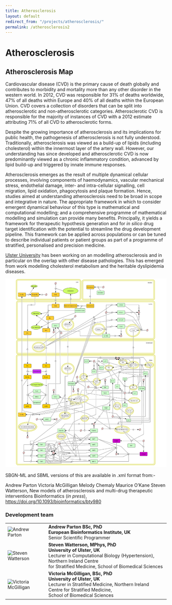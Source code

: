 ```yaml
---
title: Atherosclerosis
layout: default
redirect_from: "/projects/atherosclerosis/"
permalink: /atherosclerosis2
---
```



# Atherosclerosis

## Atherosclerosis Map

<p>Cardiovascular disease (CVD) is the primary cause of death globally and contributes to morbidity and mortality more than any other disorder in the western world. In 2012, CVD was responsible for 31% of deaths worldwide, 47% of all deaths within Europe and 40% of all deaths within the European Union. CVD covers a collection of disorders that can be split into atherosclerotic and non-atherosclerotic categories. Atherosclerotic CVD is responsible for the majority of instances of CVD with a 2012 estimate attributing 71% of all CVD to atherosclerotic forms.</p>
<p>Despite the growing importance of atherosclerosis and its implications for public health, the pathogenesis of atherosclerosis is not fully understood. Traditionally, atherosclerosis was viewed as a build-up of lipids (including cholesterol) within the innermost layer of the artery wall.  However, our understanding has since developed and atherosclerotic CVD is now predominantly viewed as a chronic inflammatory condition, advanced by lipid build-up and triggered by innate immune responses.</p>
<p>Atherosclerosis emerges as the result of multiple dynamical cellular processes, involving components of haemodynamics, vascular mechanical stress, endothelial damage, inter- and intra-cellular signalling, cell migration, lipid oxidation, phagocytosis and plaque formation.  Hence, studies aimed at understanding atherosclerosis need to be broad in scope and integrative in nature.  The appropriate framework in which to consider emergent dynamical behaviour of this type is mathematical and computational modelling; and a comprehensive programme of mathematical modelling and simulation can provide many benefits.  Principally, it yields a framework for therapeutic hypothesis generation and for <i>in silico</i> drug target identification with the potential to streamline the drug development pipeline.  This framework can be applied across populations or can be tuned to describe individual patients or patient groups as part of a programme of stratified, personalised and precision medicine.</p>
<p><a href="https://www.ulster.ac.uk/" target="_blank">Ulster University</a> has been working on an modelling atherosclerosis and in particular on the overlap with other disease pathologies.  This has emerged from work modelling cholesterol metabolism and the heritable dyslipidemia diseases.</p>

<a href="https://doi.org/10.1093/bioinformatics/bty980"><img src="/images/projects/Atherosclerosis.PNG" alt="Atherosclerosis" width="800px"/></a>

SBGN-ML and SBML versions of this are available in .xml format from:-

Andrew Parton Victoria McGilligan Melody Chemaly Maurice O’Kane Steven Watterson, New models of atherosclerosis and multi-drug therapeutic interventions Bioinformatics (<i>in press</i>),  https://doi.org/10.1093/bioinformatics/bty980

<h3 id="developersteam">Development team</h3>

<table>
<tr>
<td><img src="../images/team/AndrewParton.jpg" alt="Andrew Parton" /></td>
<td><strong>Andrew Parton BSc, PhD</strong><br />
  <strong>European Bioinformatics Institute, UK</strong><br />Senior Scientific Programmer</td>
</tr>
<tr>
<td><img src="../images/team/StevenWatterson.jpg" alt="Steven Watterson" /></td>
<td><strong>Steven Watterson, MPhys, PhD</strong><br />
<strong>University of Ulster, UK</strong><br />Lecturer in Computational Biology (Hypertension), 
Northern Ireland Centre <br />for Stratified Medicine, School of Biomedical Sciences</td>
</tr>
<tr>
<td><img src="../images/team/VictoriaMcGilligan.jpg" alt="Victoria McGilligan" /></td>
<td><strong>Victoria McGilligan, BSc, PhD</strong><br />
<strong>University of Ulster, UK</strong><br />Lecturer in Stratified Medicine, Northern Ireland Centre for Stratified Medicine, 
<br />School of Biomedical Sciences</td>
</tr>
</table>
